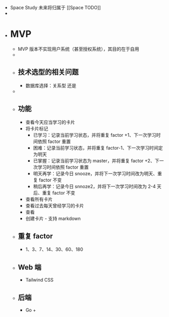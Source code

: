 - Space Study 未来将归属于 [[Space TODO]]
-
- # MVP
	- MVP 版本不实现用户系统（甚至授权系统），其目的在于自用
	-
	- ## 技术选型的相关问题
		- 数据库选择：关系型 还是
	-
	- ## 功能
		- 查看今天应当学习的卡片
		- 将卡片标记
			- 已学习：记录当前学习状态，并将重复 factor +1、下一次学习时间依照 factor 重置
			- 困难：记录当前学习状态，并将重复 factor-1、下一次学习时间定为明天
			- 已掌握：记录当前学习状态为 master，并将重复 factor +2、下一次学习时间依照 factor 重置
			- 明天再学：记录今日 snooze，并将下一次学习时间改为明天、重复 factor 不变
			- 稍后再学：记录今日 snnoze2，并将下一次学习时间改为 2-4 天后、重复 factor 不变
		- 查看所有卡片
		- 查看过去每天曾经学习的卡片
		- 查看
		- 创建卡片 - 支持 markdown
	- ## 重复 factor
		- 1、3、7、14、30、60、180
	- ## Web 端
		- Tailwind CSS
	- ## 后端
		- Go +